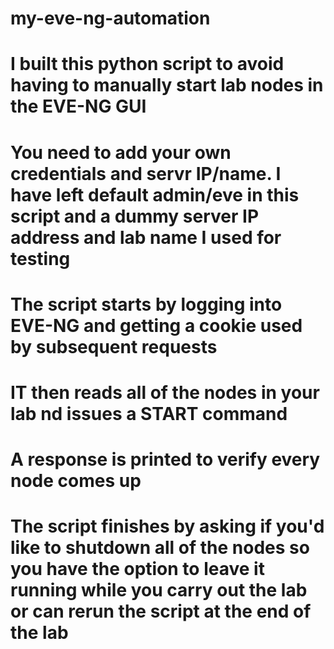 # my-eve-ng-automation
#
# I built this python script to avoid having to manually start lab nodes in the EVE-NG GUI
# You need to add your own credentials and servr IP/name. I have left default admin/eve in this script and a dummy server IP address and lab name I used for testing
# The script starts by logging into EVE-NG and getting a cookie used by subsequent requests
# IT then reads all of the nodes in your lab nd issues a START command
# A response is printed to verify every node comes up
# The script finishes by asking if you'd like to shutdown all of the nodes so you have the option to leave it running while you carry out the lab or can rerun the script at the end of the lab
#
#
#
#
